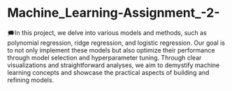 # Machine_Learning-Assignment_-2-

🗯️In this project, we delve into various models and methods, such as polynomial regression, ridge regression, and logistic regression. Our goal is to not only implement these models but also optimize their performance through model selection and hyperparameter tuning. Through clear visualizations and straightforward analyses, we aim to demystify machine learning concepts and showcase the practical aspects of building and refining models. 
